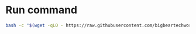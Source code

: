 # Run command

```bash
bash -c "$(wget -qLO - https://raw.githubusercontent.com/bigbeartechworld/big-bear-scripts/master/generate-traccar-config/run.sh)"
```
